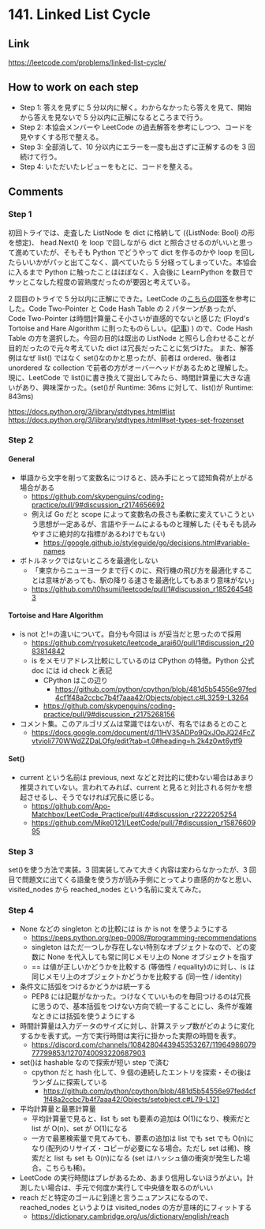 # 141. Linked List Cycle

## Link

https://leetcode.com/problems/linked-list-cycle/

## How to work on each step

- Step 1: 答えを見ずに 5 分以内に解く。わからなかったら答えを見て、開始から答えを見ないで 5 分以内に正解になるところまで行う。
- Step 2: 本協会メンバーや LeetCode の過去解答を参考にしつつ、コードを見やすくする形で整える。
- Step 3: 全部消して、10 分以内にエラーを一度も出さずに正解するのを 3 回続けて行う。
- Step 4: いただいたレビューをもとに、コードを整える。

## Comments

### Step 1

初回トライでは、走査した ListNode を dict に格納して ({ListNode: Bool} の形を想定)、 head.Next() を loop で回しながら dict と照合させるのがいいと思って進めていたが、そもそも Python でどうやって dict を作るのかや loop を回したらいいかがパッと出てこなく、調べていたら 5 分経ってしまっていた。本協会に入るまで Python に触ったことはほぼなく、入会後に LearnPython を数日でサッとこなした程度の習熟度だったのが要因と考えている。

2 回目のトライで 5 分以内に正解にできた。LeetCode の[こちらの回答](https://leetcode.com/problems/linked-list-cycle/solutions/3999014/99-68-two-pointer-hash-table/)を参考にした。Code Two-Pointer と Code Hash Table の 2 パターンがあったが、Code Two-Pointer は時間計算量こそ小さいが直感的でないと感じた (Floyd's Tortoise and Hare Algorithm に則ったものらしい。([記事](https://medium.com/@anudeepballa7/floyds-tortoise-and-hare-algorithm-6d439cdefde5)) ) ので、Code Hash Table の方を選択した。今回の目的は既出の ListNode と照らし合わせることが目的だったので元々考えていた dict は冗長だったことに気づけた。
また、解答例はなぜ list() ではなく set()なのかと思ったが、前者は ordered、後者は unordered な collection で前者の方がオーバーヘッドがあるためと理解した。現に、LeetCode で list()に書き換えて提出してみたら、時間計算量に大きな違いがあり、興味深かった。(set()が Runtime: 36ms に対して、list()が Runtime: 843ms)

https://docs.python.org/3/library/stdtypes.html#list
https://docs.python.org/3/library/stdtypes.html#set-types-set-frozenset

### Step 2

#### General

- 単語から文字を削って変数名につけると、読み手にとって認知負荷が上がる場合がある
  - https://github.com/skypenguins/coding-practice/pull/9#discussion_r2174656692
  - 例えば Go だと scope によって変数名の長さも柔軟に変えていこうという思想が一定あるが、言語やチームによるものと理解した (そもそも読みやすさに絶対的な指標があるわけでもない)
    - https://google.github.io/styleguide/go/decisions.html#variable-names
- ボトルネックではないところを最適化しない
  - 「東京からニューヨークまで行くのに、飛行機の飛び方を最適化することは意味があっても、駅の降りる速さを最適化してもあまり意味がない」
  - https://github.com/t0hsumi/leetcode/pull/1#discussion_r1852645483

#### Tortoise and Hare Algorithm

- is not と!=の違いについて。自分も今回は is が妥当だと思ったので採用
  - https://github.com/ryosuketc/leetcode_arai60/pull/1#discussion_r2083814842
  - is をメモリアドレス比較にしているのは CPython の特徴。Python 公式 doc には id check と表記
    - CPython はこの辺り
      - https://github.com/python/cpython/blob/481d5b54556e97fed4cf1f48a2ccbc7b4f7aaa42/Objects/object.c#L3259-L3264
    - https://github.com/skypenguins/coding-practice/pull/9#discussion_r2175268156
- コメント集。このアルゴリズムは常識ではないが、有名ではあるとのこと
  - https://docs.google.com/document/d/11HV35ADPo9QxJOpJQ24FcZvtvioli770WWdZZDaLOfg/edit?tab=t.0#heading=h.2k4z0wt6ytf9

#### Set()

- current という名前は previous, next などと対比的に使わない場合はあまり推奨されていない。言われてみれば、current と見ると対比される何かを想起させるし、そうでなければ冗長に感じる。
  - https://github.com/Apo-Matchbox/LeetCode_Practice/pull/4#discussion_r2222205254
  - https://github.com/Mike0121/LeetCode/pull/7#discussion_r1587660995

### Step 3

set()を使う方法で実装。3 回実装してみて大きく内容は変わらなかったが、3 回目で問題文に出てくる語彙を使う方が読み手側にとってより直感的かなと思い、visited_nodes から reached_nodes という名前に変えてみた。

### Step 4

- None などの singleton との比較には is か is not を使うようにする
  - https://peps.python.org/pep-0008/#programming-recommendations
  - singleton はただ一つしか存在しない特別なオブジェクトなので、どの変数に None を代入しても常に同じメモリ上の None オブジェクトを指す
  - == は値が正しいかどうかを比較する (等価性 / equality)のに対し、is は同じメモリ上のオブジェクトかどうかを比較する (同一性 / identity)
- 条件文に括弧をつけるかどうかは統一する
  - PEP8 には記載がなかった。つけなくていいものを毎回つけるのは冗長に思うので、基本括弧をつけない方向で統一することにし、条件が複雑なときには括弧を使うようにする
- 時間計算量は入力データのサイズに対し、計算ステップ数がどのように変化するかを表す式。一方で実行時間は実行に掛かった実際の時間を表す。
  - https://discord.com/channels/1084280443945353267/1196498607977799853/1270740093220687903
- set()は hashable なので探索が短い step で済む
  - cpython だと hash 化して、9 個の連続したエントリを探索・その後はランダムに探索している
    - https://github.com/python/cpython/blob/481d5b54556e97fed4cf1f48a2ccbc7b4f7aaa42/Objects/setobject.c#L79-L121
- 平均計算量と最悪計算量
  - 平均計算量で見ると、list も set も要素の追加は O(1)になり、検索だと list が O(n)、set が O(1)になる
  - 一方で最悪検索量で見てみても、要素の追加は list でも set でも O(n)になり(配列のリサイズ・コピーが必要になる場合。ただし set は稀)、検索だと list も set も O(n)になる (set はハッシュ値の衝突が発生した場合。こちらも稀)。
- LeetCode の実行時間はブレがあるため、あまり信用しないほうがよい。計測したい場合は、手元で何度か実行して中央値を取るのがいい
- reach だと特定のゴールに到達と言うニュアンスになるので、reached_nodes というよりは visited_nodes の方が意味的にフィットする
  - https://dictionary.cambridge.org/us/dictionary/english/reach
